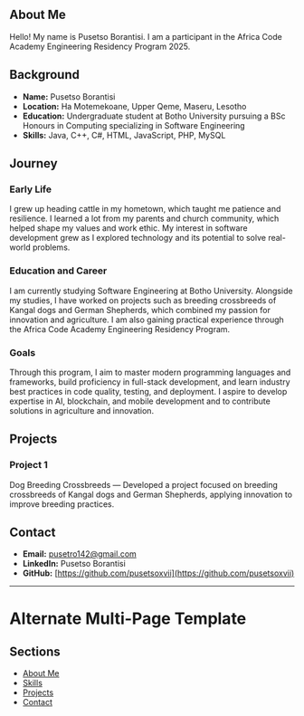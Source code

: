 ## About Me

Hello! My name is Pusetso Borantisi. I am a participant in the Africa Code Academy Engineering Residency Program 2025.

## Background

- **Name:** Pusetso Borantisi  
- **Location:** Ha Motemekoane, Upper Qeme, Maseru, Lesotho  
- **Education:** Undergraduate student at Botho University pursuing a BSc Honours in Computing specializing in Software Engineering  
- **Skills:** Java, C++, C#, HTML, JavaScript, PHP, MySQL

## Journey

### Early Life

I grew up heading cattle in my hometown, which taught me patience and resilience. I learned a lot from my parents and church community, which helped shape my values and work ethic. My interest in software development grew as I explored technology and its potential to solve real-world problems.

### Education and Career

I am currently studying Software Engineering at Botho University. Alongside my studies, I have worked on projects such as breeding crossbreeds of Kangal dogs and German Shepherds, which combined my passion for innovation and agriculture. I am also gaining practical experience through the Africa Code Academy Engineering Residency Program.

### Goals

Through this program, I aim to master modern programming languages and frameworks, build proficiency in full-stack development, and learn industry best practices in code quality, testing, and deployment. I aspire to develop expertise in AI, blockchain, and mobile development and to contribute solutions in agriculture and innovation.

## Projects

### Project 1

Dog Breeding Crossbreeds — Developed a project focused on breeding crossbreeds of Kangal dogs and German Shepherds, applying innovation to improve breeding practices.

## Contact

- **Email:** pusetro142@gmail.com  
- **LinkedIn:** Pusetso Borantisi  
- **GitHub:** [https://github.com/pusetsoxvii](https://github.com/pusetsoxvii)

---

# Alternate Multi-Page Template

## Sections

- [About Me](about.md)  
- [Skills](skills.md)  
- [Projects](projects/index.md)  
- [Contact](contact.md)

